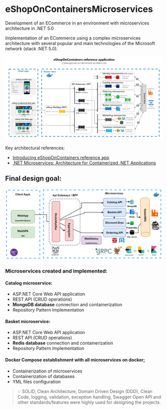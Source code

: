 # eShopOnContainersMicroservices
Development of an ECommerce in an environment with microservices architecture in .NET 5.0

Implementation of an ECommerce using a complex microservices architecture with several popular and main technologies of the Microsoft network (stack .NET 5.0).

![Microsoft_eShopOn](/helperResourcesAssets/eShopOnContainers-Architecture-Microsoft.png)

Key architectural references:
* [Introducing eShopOnContainers reference app](https://docs.microsoft.com/en-us/dotnet/architecture/cloud-native/introduce-eshoponcontainers-reference-app)
* [.NET Microservices: Architecture for Containerized .NET Applications](https://docs.microsoft.com/en-us/dotnet/architecture/microservices/)

## Final design goal:

![Microservices_Arch_Applied](/helperResourcesAssets/Applied%20Project%20Architecture.png)

### Microservices created and implemented:

#### Catalog microservice: 
* ASP.NET Core Web API application 
* REST API (CRUD operations)
* **MongoDB database** connection and containerization
* Repository Pattern Implementation

#### Basket microservice: 
* ASP.NET Core Web API application 
* REST API (CRUD operations)
* **Redis database** connection and containerization
* Repository Pattern Implementation

#### Docker Compose establishment with all microservices on docker;
* Containerization of microservices
* Containerization of databases
* YML files configuration

> 💡 SOLID, Clean Architecture, Domain Driven Design (DDD), Clean Code, logging, validation, exception handling, Swagger Open API and other standards/features were highly used for designing the projects.
